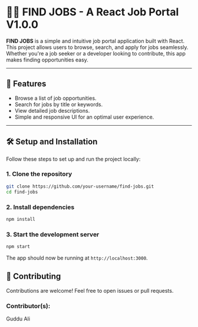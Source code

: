 # 🧑‍💼 FIND JOBS - A React Job Portal V1.0.0

**FIND JOBS** is a simple and intuitive job portal application built with React. This project allows users to browse, search, and apply for jobs seamlessly. Whether you're a job seeker or a developer looking to contribute, this app makes finding opportunities easy.

---

## 🚀 Features

- Browse a list of job opportunities.
- Search for jobs by title or keywords.
- View detailed job descriptions.
- Simple and responsive UI for an optimal user experience.

---

## 🛠️ Setup and Installation

Follow these steps to set up and run the project locally:

### 1. Clone the repository

```bash
git clone https://github.com/your-username/find-jobs.git
cd find-jobs
```

### 2. Install dependencies

```bash
npm install
```

### 3. Start the development server

```bash
npm start
```

The app should now be running at `http://localhost:3000`.


## 🤝 Contributing
Contributions are welcome! Feel free to open issues or pull requests.

### Contributor(s):
Guddu Ali
